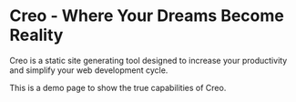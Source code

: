 # Creo - Where Your Dreams Become Reality

Creo is a static site generating tool designed to increase your productivity and simplify your web development cycle.

This is a demo page to show the true capabilities of Creo.
